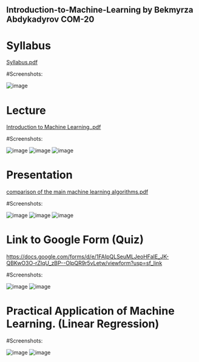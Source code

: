 ## Introduction-to-Machine-Learning by Bekmyrza Abdykadyrov COM-20

# Syllabus

[Syllabus.pdf](https://github.com/user-attachments/files/15800857/Syllabus.pdf)


#Screenshots:


![image](https://github.com/Bekmyrzapro/Introduction-to-Machine-Learning/assets/74038682/a6933e44-c612-4edc-9582-53106f8f75d2)




# Lecture

[Introduction to Machine Learning..pdf](https://github.com/user-attachments/files/15799641/Introduction.to.Machine.Learning.pdf)


#Screenshots:

![image](https://github.com/Bekmyrzapro/Introduction-to-Machine-Learning/assets/74038682/cb5b36b1-29cf-40d5-b09c-1731e887a5e3)
![image](https://github.com/Bekmyrzapro/Introduction-to-Machine-Learning/assets/74038682/9f55df28-6108-4547-a0ac-27e7329d95b3)
![image](https://github.com/Bekmyrzapro/Introduction-to-Machine-Learning/assets/74038682/3af87c22-cc5b-413e-b0db-e8043989f90f)

# Presentation
[comparison of the main machine learning algorithms.pdf](https://github.com/user-attachments/files/15800674/comparison.of.the.main.machine.learning.algorithms.pdf)


#Screenshots:


![image](https://github.com/Bekmyrzapro/Introduction-to-Machine-Learning/assets/74038682/20edede1-5376-4411-bacc-fb778061cf9a)
![image](https://github.com/Bekmyrzapro/Introduction-to-Machine-Learning/assets/74038682/68192bec-e7ce-4b94-8f98-6962c24642c6)
![image](https://github.com/Bekmyrzapro/Introduction-to-Machine-Learning/assets/74038682/df4539d1-1860-47b7-a8ab-6687dbc176f5)

# Link to Google Form (Quiz)


https://docs.google.com/forms/d/e/1FAIpQLSeuMLJeoHFaIE_JK-QBKwO3O-rZIqU_zBP--OlpQR9r5vLetw/viewform?usp=sf_link








#Screenshots:

![image](https://github.com/Bekmyrzapro/Introduction-to-Machine-Learning/assets/74038682/b2400262-51c3-4eea-9b76-14a01117a5c5)
![image](https://github.com/Bekmyrzapro/Introduction-to-Machine-Learning/assets/74038682/c008327f-03c2-458f-adfe-587e52030564)



# Practical Application of Machine Learning. (Linear Regression)

#Screenshots:

![image](https://github.com/Bekmyrzapro/Introduction-to-Machine-Learning/assets/74038682/c7a84513-3220-4eb8-a6a5-6616d58bdb43)
![image](https://github.com/Bekmyrzapro/Introduction-to-Machine-Learning/assets/74038682/1bf04fde-8195-4124-b4c0-ed02d89d7b68)


